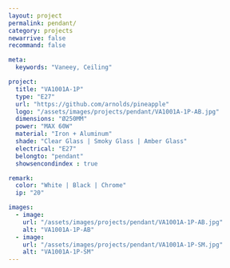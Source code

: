 ```yaml
---
layout: project
permalink: pendant/
category: projects
newarrive: false
recommand: false

meta:
  keywords: "Vaneey, Ceiling"

project:
  title: "VA1001A-1P"
  type: "E27"
  url: "https://github.com/arnolds/pineapple"
  logo: "/assets/images/projects/pendant/VA1001A-1P-AB.jpg"
  dimensions: "Ø250MM"
  power: "MAX 60W"
  material: "Iron + Aluminum"
  shade: "Clear Glass | Smoky Glass | Amber Glass"
  electrical: "E27"
  belongto: "pendant"
  showsencondindex : true

remark:
  color: "White | Black | Chrome"
  ip: "20"

images:
  - image:
    url: "/assets/images/projects/pendant/VA1001A-1P-AB.jpg"
    alt: "VA1001A-1P-AB"
  - image:
    url: "/assets/images/projects/pendant/VA1001A-1P-SM.jpg"
    alt: "VA1001A-1P-SM"
---
```

